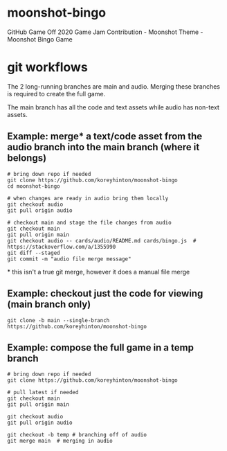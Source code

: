 # moonshot-bingo
GitHub Game Off 2020 Game Jam Contribution - Moonshot Theme - Moonshot Bingo Game

# git workflows

The 2 long-running branches are main and audio. Merging these branches is required to create the full game.

The main branch has all the code and text assets while audio has non-text assets.

## Example: merge\* a text/code asset from the audio branch into the main branch (where it belongs)

```
# bring down repo if needed
git clone https://github.com/koreyhinton/moonshot-bingo
cd moonshot-bingo

# when changes are ready in audio bring them locally
git checkout audio
git pull origin audio

# checkout main and stage the file changes from audio
git checkout main
git pull origin main
git checkout audio -- cards/audio/README.md cards/bingo.js  # https://stackoverflow.com/a/1355990
git diff --staged
git commit -m "audio file merge message"
```

\* this isn't a true git merge, however it does a manual file merge



## Example: checkout just the code for viewing (main branch only)

```
git clone -b main --single-branch https://github.com/koreyhinton/moonshot-bingo
```

## Example: compose the full game in a temp branch

```
# bring down repo if needed
git clone https://github.com/koreyhinton/moonshot-bingo

# pull latest if needed
git checkout main
git pull origin main

git checkout audio
git pull origin audio

git checkout -b temp # branching off of audio
git merge main  # merging in audio
```

